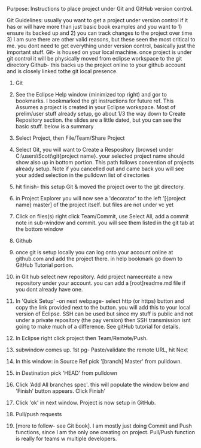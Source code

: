 Purpose: Instructions to place project under Git and GitHub version control.

Git Guidelines: usually you want to get a project under version control if it has or will have more than just basic
book examples and you want to 1) ensure its backed up and 2) you can track changes to the project over time  3) I am sure there are other valid reasons, but these seen the most critical to me.  you dont need to get everything under version control, basically just the important stuff.
	Git- is housed on your local machine.  once project is under git control it will be physically moved from eclipse workspace to the git directory
	Github- this backs up the project online to your github account and is closely linked tothe git local presence.

1) Git
  1) See the Eclipse Help window (minimized top right) and gor to bookmarks.  I bookmarked the git instructions for future ref.  This Assumes a project is created in your Eclipse workspace.  Most of prelim/user stuff already setup, go about 1/3 the way down to Create Repository section. the slides are a little dated, but you can see the basic stuff.  below is a summary
  2) Select Project, then File/Team/Share Project
  3) Select Git, you will want to Create a Respository (browse) under C:\users\Scott\git\{project name}.  your selected project name should show also up in bottom portion.  This path follows convention of projects already setup.  Note if you cancelled out and came back you will see your added selection in the pulldown list of directories
  4) hit finish- this setup Git & moved the project over to the git directory.
  5) in Project Explorer you will now see a 'decorator' to the left '[{project name} master] of the project itself. but files are not under vc yet
  6) Click on files(s) right click Team/Commit, use Select All, add a commit note in sub-window and commit.  you will see them listed in the git tab at the bottom window

2) Github
  1) once git is setup locally you can log onto your account online at github.com and add the project there.  in help bookmark go down to GitHub Tutorial portion.
  2) in Git hub select new repository.  Add project namecreate a new repository under your account.
    you can add a [root]readme.md file if you dont already have one.
  3) In 'Quick Setup' -on next webpage- select http (or https) button and copy the link provided next to the button.  you will add this to your local version of Eclipse.
      SSH can be used but since my stuff is public and not under a private repository (the pay version) then SSH transmission isnt going to make much of a difference.  See gitHub tutorial for details.
  4) In Eclipse right click project then Team/Remote/Push.
  5) subwindow comes up.  1st pg- Paste/validate the remote URL, hit Next
  6) In this window: in Source Ref pick '[branch] Master' from pulldown.
  7) in Destination pick 'HEAD' from pulldown
  8) Click 'Add All branches spec'.  this will populate the window below and 'Finish' button appears.  Click Finish'
  9) Click 'ok' in next window.  Project is now setup in GitHub.

3) Pull/push requests
  1) [more to follow- see Git book].  I am mostly just doing Commit and Push functions, since I am the only one creating on project.  Pull/Push function is really for teams w multiple developers.